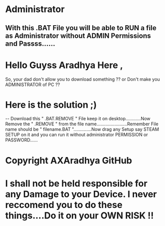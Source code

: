 # Administrator
With this .BAT File you will be able to RUN a file as Administrator without ADMIN Permissions and Passss......
---------------------------------------------------------------------------------------------------------------
# Hello Guyss Aradhya Here ,
So, your dad don't allow you to download something ?? or Don't make you ADMINISTRATOR of PC ??
# Here is the solution ;)
-- Download this " .BAT.REMOVE " File keep it on desktop............Now Remove the " .REMOVE " from the file name........................Remember File name should be " filename.BAT "..............Now drag any Setup say STEAM SETUP on it and you can run it without administrator PERMISSION or PASSWORD......

# Copyright AXAradhya GitHub
# I shall not be held responsible for any Damage to your Device. I never reccomend you to do these things....Do it on your OWN RISK !!
